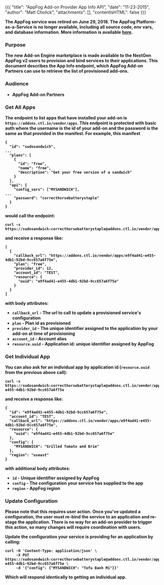 {{{
  "title": "AppFog Add-on Provider App Info API",
  "date": "11-23-2015",
  "author": "Matt Cholick",
  "attachments": [],
  "contentIsHTML": false
}}}

<strong>The AppFog service was retired on June 29, 2018. The AppFog Platform-as-a-Service is no longer available, including all source code, env vars, and database information. More information is available [here](/appfog-retirement-guide/).

### Purpose

The new Add-on Engine marketplace is made available to the NextGen AppFog v2 users to provision and bind services to their applications. This document describes the App Info endpoint, which AppFog Add-on Partners can use to retrieve the list of provisioned add-ons.

### Audience

- AppFog Add-on Partners

### Get All Apps

The endpoint to list apps that have installed your add-on is `https://addons.ctl.io/vendor/apps`. This endpoint
is protected with basic auth where the username is the id of your add-on and the password is
the same as that provided in the manifest. For example, this manifest

```
{
  "id": "sudosandwich",
...
  "plans": [
    {
      "id": "free",
      "name": "free",
      "description": "Get your free version of a sandwich"
    }
  ],
  "api": {
    "config_vars": ["MYSANDWICH"],
...
    "password": "correcthorsebatterystaple"
  }
}
```

would call the endpoint:

```
curl -s https://sudosandwich:correcthorsebatterystaple@addons.ctl.io/vendor/apps
```

and receive a response like:

```
[
  {
    "callback_url": "https://addons.ctl.io/vendor/apps/e9f4ad41-e455-4db1-92bd-9cc657a6f75e",
    "plan": "free",
    "provider_id": 12,
    "account_id": "TEST",
    "resource": {
      "uuid": "e9f4ad41-e455-4db1-92bd-9cc657a6f75e"
    }
  }
]
```

with body attributes:

- `callback_url` - The url to call to update a provisioned service's configuration
- `plan` - Plan id as provisioned
- `provider_id` - The unique identifier assigned to the application by your add-on at time of provisioning
- `account_id` - Account alias
- `resource.uuid` - Application id: unique identifier assigned by AppFog

### Get Individual App

You can also ask for an individual app by application id (`resource.uuid` from the previous above call):

```
curl -s https://sudosandwich:correcthorsebatterystaple@addons.ctl.io/vendor/apps/e9f4ad41-e455-4db1-92bd-9cc657a6f75e
```

and receive a response like:

```
{
  "id": "e9f4ad41-e455-4db1-92bd-9cc657a6f75e",
  "account_id": "TEST",
  "callback_url": "https://addons.ctl.io/vendor/apps/e9f4ad41-e455-4db1-92bd-9cc657a6f75e",
  "resource": {
    "uuid": "e9f4ad41-e455-4db1-92bd-9cc657a6f75e"
  },
  "config": {
    "MYSANDWICH": "Grilled Tomato and Brie"
  },
  "region": "useast"
}
```

with additional body attributes:

- `id` - Unique identifier assigned by AppFog
- `config` - The configuration your service has supplied to the app
- `region` - AppFog region

### Update Configuration

Please note that this **requires user action**. Once you've updated a configuration, the user must re-bind the service to an application and re-stage the application. There is no way for an add-on provider to trigger this action, so many changes will require coordination with users.

Update the configuration your service is providing for an application by calling:

```
curl -H 'Content-Type: application/json' \
     -X PUT https://sudosandwich:correcthorsebatterystaple@addons.ctl.io/vendor/apps/e9f4ad41-e455-4db1-92bd-9cc657a6f75e \
     -d '{"config": {"MYSANDWICH": "Tofu Banh Mi"}}'
```

Which will respond identically to getting an individual app.
